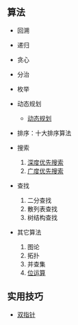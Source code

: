 ## 算法

- 回溯
- 递归
- 贪心
- 分治
- 枚举
- 动态规划
  - [动态规划](./动态规划.html) 

- 排序：十大排序算法
- 搜索
  1. [深度优先搜索](./深度优先（DFS）.html) 
  2. [广度优先搜索](./广度优先（BFS）.html) 
- 查找
  1. 二分查找
  2. 散列表查找
  3. 树结构查找
- 其它算法
  1. 图论
  2. 拓扑
  3. 并查集
  4. [位运算](./位运算.html) 



## 实用技巧

- [双指针](./双指针.html) 